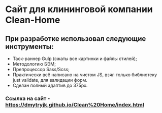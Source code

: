 
# Сайт для клининговой компании Clean-Home
## При разработке использовал следующие инструменты:
+	Таск-раннер Gulp (сжаты все картинки и файлы стилей);
+	Методологию БЭМ;
+	Препроцессор Sass/Scss;
+	Практически всё написано на чистом JS, взял только библиотеку just validate, для валидации форм.
+	Сделан полный адаптив до 375px.

### Ссылка на сайт - https://dmytryjk.github.io/Clean%20Home/index.html
